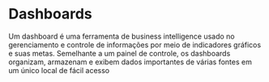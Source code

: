 # Dashboards

Um dashboard é uma ferramenta de business intelligence usado no gerenciamento e controle de informações por meio de indicadores gráficos e suas metas. Semelhante a um painel de controle, os dashboards organizam, armazenam e exibem dados importantes de várias fontes em um único local de fácil acesso
